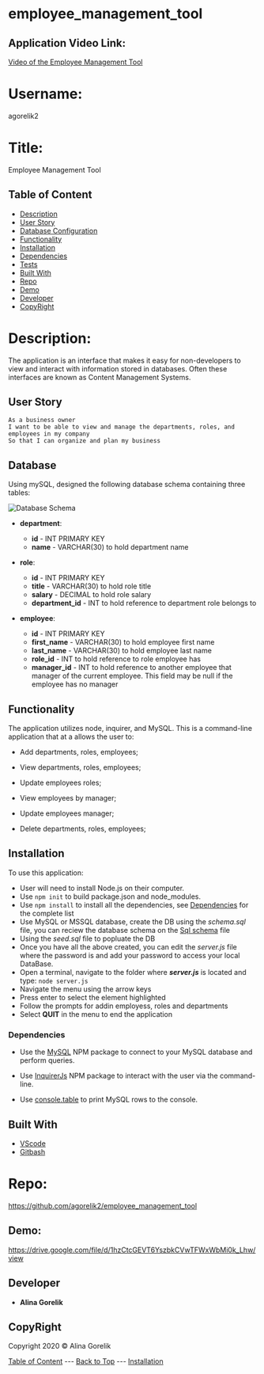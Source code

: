 # employee_management_tool

## Application Video Link:

[Video of the Employee Management Tool](https://drive.google.com/file/d/1hzCtcGEVT6YszbkCVwTFWxWbMi0k_Lhw/view)

# Username:

agorelik2

# Title:

Employee Management Tool

## Table of Content

- [Description](#description)
- [User Story](#user_story)
- [Database Configuration](#database)
- [Functionality](#functionality)
- [Installation](#installation)
- [Dependencies](#dependencies)
- [Tests](#tests)
- [Built With](#built-with)
- [Repo](#repo)
- [Demo](#demo)
- [Developer](#developer)
- [CopyRight](#copyright)

# Description:

The application is an interface that makes it easy for non-developers to view and interact with information stored in databases. Often these interfaces are known as Content Management Systems.

## User Story

```
As a business owner
I want to be able to view and manage the departments, roles, and employees in my company
So that I can organize and plan my business
```

## Database

Using mySQL, designed the following database schema containing three tables:

![Database Schema](Assets/schema.png)

- **department**:

  - **id** - INT PRIMARY KEY
  - **name** - VARCHAR(30) to hold department name

- **role**:

  - **id** - INT PRIMARY KEY
  - **title** - VARCHAR(30) to hold role title
  - **salary** - DECIMAL to hold role salary
  - **department_id** - INT to hold reference to department role belongs to

- **employee**:

  - **id** - INT PRIMARY KEY
  - **first_name** - VARCHAR(30) to hold employee first name
  - **last_name** - VARCHAR(30) to hold employee last name
  - **role_id** - INT to hold reference to role employee has
  - **manager_id** - INT to hold reference to another employee that manager of the current employee. This field may be null if the employee has no manager

## Functionality

The application utilizes node, inquirer, and MySQL. This is a command-line application that at a allows the user to:

- Add departments, roles, employees;

- View departments, roles, employees;

- Update employees roles;

- View employees by manager;

- Update employees manager;

- Delete departments, roles, employees;

## Installation

To use this application:

- User will need to install Node.js on their computer.
- Use `npm init` to build package.json and node_modules.
- Use `npm install` to install all the dependencies, see [Dependencies](#dependencies) for the complete list
- Use MySQL or MSSQL database, create the DB using the _schema.sql_ file, you can reciew the database schema on the [Sql schema](#schema) file
- Using the _seed.sql_ file to popluate the DB
- Once you have all the above created, you can edit the _server.js_ file where the password is and add your password to access your local DataBase.
- Open a terminal, navigate to the folder where **_server.js_** is located and type: `node server.js`
- Navigate the menu using the arrow keys
- Press enter to select the element highlighted
- Follow the prompts for addin employess, roles and departments
- Select **QUIT** in the menu to end the application

### Dependencies

- Use the [MySQL](https://www.npmjs.com/package/mysql) NPM package to connect to your MySQL database and perform queries.

- Use [InquirerJs](https://www.npmjs.com/package/inquirer/v/0.2.3) NPM package to interact with the user via the command-line.

- Use [console.table](https://www.npmjs.com/package/console.table) to print MySQL rows to the console.

## Built With

- [VScode](https://code.visualstudio.com/)
- [Gitbash](https://gitforwindows.org/)

# Repo:

https://github.com/agorelik2/employee_management_tool

## Demo:

https://drive.google.com/file/d/1hzCtcGEVT6YszbkCVwTFWxWbMi0k_Lhw/view

## Developer

- **Alina Gorelik**

## CopyRight

Copyright 2020 &copy; Alina Gorelik

[Table of Content](#Table-of-Content) --- [Back to Top](#Employee-Tracker) --- [Installation](#Installation)
